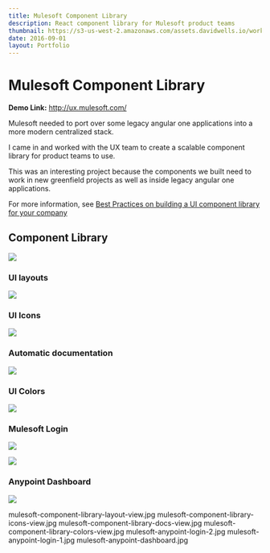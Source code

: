 ```yaml
---
title: Mulesoft Component Library
description: React component library for Mulesoft product teams
thumbnail: https://s3-us-west-2.amazonaws.com/assets.davidwells.io/work/mulesoft-component-library-thumb.jpg
date: 2016-09-01
layout: Portfolio
---
```


# Mulesoft Component Library

**Demo Link:** <a href="http://ux.mulesoft/">http://ux.mulesoft.com/</a>

Mulesoft needed to port over some legacy angular one applications into a more modern centralized stack.

I came in and worked with the UX team to create a scalable component library for product teams to use.

This was an interesting project because the components we built need to work in new greenfield projects as well as inside legacy angular one applications.

For more information, see [Best Practices on building a UI component library for your company ](https://www.youtube.com/watch?v=j8eBXGPl_5E)

## Component Library

![](https://s3-us-west-2.amazonaws.com/assets.davidwells.io/work/mulesoft-component-library.jpg)

### UI layouts

![](https://s3-us-west-2.amazonaws.com/assets.davidwells.io/work/mulesoft-component-library-layout-view.jpg)

### UI Icons

![](https://s3-us-west-2.amazonaws.com/assets.davidwells.io/work/mulesoft-component-library-icons-view.jpg)

### Automatic documentation

![](https://s3-us-west-2.amazonaws.com/assets.davidwells.io/work/mulesoft-component-library-docs-view.jpg)

### UI Colors

![](https://s3-us-west-2.amazonaws.com/assets.davidwells.io/work/mulesoft-component-library-colors-view.jpg)

### Mulesoft Login

![](https://s3-us-west-2.amazonaws.com/assets.davidwells.io/work/mulesoft-anypoint-login-1.jpg)

![](https://s3-us-west-2.amazonaws.com/assets.davidwells.io/work/mulesoft-anypoint-login-2.jpg)

### Anypoint Dashboard

![](https://s3-us-west-2.amazonaws.com/assets.davidwells.io/work/mulesoft-anypoint-dashboard.jpg)



mulesoft-component-library-layout-view.jpg
mulesoft-component-library-icons-view.jpg
mulesoft-component-library-docs-view.jpg
mulesoft-component-library-colors-view.jpg
mulesoft-anypoint-login-2.jpg
mulesoft-anypoint-login-1.jpg
mulesoft-anypoint-dashboard.jpg
